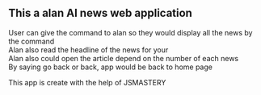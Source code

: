
## This a alan AI news web application
User can give the command to alan so they would display all the news by the command <br/>
Alan also read the headline of the news for your<br/>
Alan also could open the article depend on the number of each news<br/>
By saying go back or back, app would be back to home page<br/>

This app is create with the help of JSMASTERY
